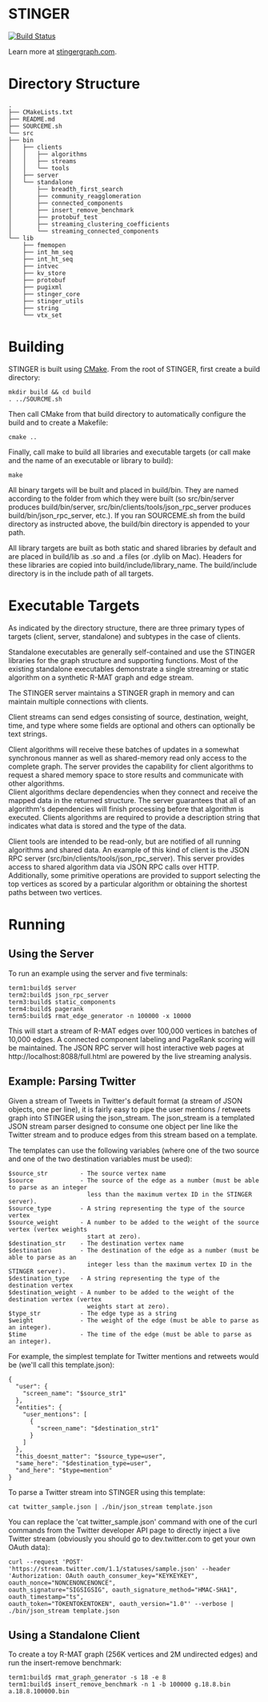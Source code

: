 STINGER
=======
[![Build Status](https://travis-ci.org/robmccoll/stinger.png?branch=master)](https://travis-ci.org/robmccoll/stinger)

Learn more at [stingergraph.com](http://stingergraph.com).

Directory Structure
===================

    .
    ├── CMakeLists.txt
    ├── README.md
    ├── SOURCEME.sh
    └── src
	├── bin
	│   ├── clients
	│   │   ├── algorithms
	│   │   ├── streams
	│   │   └── tools
	│   ├── server
	│   └── standalone
	│       ├── breadth_first_search
	│       ├── community_reagglomeration
	│       ├── connected_components
	│       ├── insert_remove_benchmark
	│       ├── protobuf_test
	│       ├── streaming_clustering_coefficients
	│       └── streaming_connected_components
	└── lib
	    ├── fmemopen
	    ├── int_hm_seq
	    ├── int_ht_seq
	    ├── intvec
	    ├── kv_store
	    ├── protobuf
	    ├── pugixml
	    ├── stinger_core
	    ├── stinger_utils
	    ├── string
	    └── vtx_set

Building
========

STINGER is built using [CMake](http://www.cmake.org).  From the root of STINGER, first create a build directory:

    mkdir build && cd build
    . ../SOURCME.sh

Then call CMake from that build directory to automatically configure the build and to create a Makefile:

    cmake ..

Finally, call make to build all libraries and executable targets (or call make and the name of an executable or library to build):

    make

All binary targets will be built and placed in build/bin.  They are named according to the folder from which they were 
built (so src/bin/server produces build/bin/server, src/bin/clients/tools/json\_rpc\_server produces 
build/bin/json\_rpc\_server, etc.).  If you ran SOURCEME.sh from the build directory as instructed above, the build/bin
directory is appended to your path.

All library targets are built as both static and shared libraries by default and are placed in build/lib as .so and .a files
(or .dylib on Mac).  Headers for these libraries are copied into build/include/library\_name.  The build/include directory
is in the include path of all targets.

Executable Targets
==================

As indicated by the directory structure, there are three primary types of targets (client, server, standalone) 
and subtypes in the case of clients.

Standalone executables are generally self-contained and use the STINGER
libraries for the graph structure and supporting functions.  Most of the existing standalone executables demonstrate
a single streaming or static algorithm on a synthetic R-MAT graph and edge stream.

The STINGER server maintains a STINGER graph in memory and can maintain multiple connections with clients.

Client streams can send edges consisting of source, destination, weight, time, and type where some fields are optional 
and others can optionally be text strings.

Client algorithms will receive these batches of updates in a somewhat 
synchronous manner as well as shared-memory read only access to the complete graph.  The server provides the capability
for client algorithms to request a shared memory space to store results and communicate with other algorithms.  
Client algorithms declare dependencies when they connect and receive the mapped data in the returned structure.
The server guarantees that all of an algorithm's dependencies will finish processing before that algorithm is executed.
Clients algorithms are required to provide a description string that indicates what data is stored and the type of the data.  

Client tools are intended to be read-only, but are notified of all running algorithms and shared data.  An example
of this kind of client is the JSON RPC server (src/bin/clients/tools/json\_rpc\_server).  This server provides access
to shared algorithm data via JSON RPC calls over HTTP.  Additionally, some primitive operations are provided to support
selecting the top vertices as scored by a particular algorithm or obtaining the shortest paths between two vertices.

Running
=======

Using the Server
----------------
To run an example using the server and five terminals:

    term1:build$ server
    term2:build$ json_rpc_server
    term3:build$ static_components
    term4:build$ pagerank
    term5:build$ rmat_edge_generator -n 100000 -x 10000

This will start a stream of R-MAT edges over 100,000 vertices in batches of 10,000 edges.  A connected component labeling
and PageRank scoring will be maintained.  The JSON RPC server will host interactive web pages at 
http://localhost:8088/full.html are powered by the live streaming analysis.

Example: Parsing Twitter
------------------------

Given a stream of Tweets in Twitter's default format (a stream of JSON objects, one per line), it is fairly easy to pipe
the user mentions / retweets graph into STINGER using the json\_stream.  The json\_stream is a templated JSON stream parser
designed to consume one object per line like the Twitter stream and to produce edges from this stream based on a template.

The templates can use the following variables (where one of the two source and one of the two destination variables 
must be used):

    $source_str         - The source vertex name
    $source             - The source of the edge as a number (must be able to parse as an integer 
                          less than the maximum vertex ID in the STINGER server).
    $source_type        - A string representing the type of the source vertex
    $source_weight      - A number to be added to the weight of the source vertex (vertex weights
                          start at zero).
    $destination_str    - The destination vertex name
    $destination        - The destination of the edge as a number (must be able to parse as an 
                          integer less than the maximum vertex ID in the STINGER server).
    $destination_type   - A string representing the type of the destination vertex
    $destination_weight - A number to be added to the weight of the destination vertex (vertex 
                          weights start at zero).
    $type_str           - The edge type as a string
    $weight             - The weight of the edge (must be able to parse as an integer).
    $time               - The time of the edge (must be able to parse as an integer).

For example, the simplest template for Twitter mentions and retweets would be (we'll call this template.json):

    {
      "user": {
        "screen_name": "$source_str1"
      },
      "entities": {
        "user_mentions": [
          {
            "screen_name": "$destination_str1"
          }
        ]
      },
      "this_doesnt_matter": "$source_type=user",
      "same_here": "$destination_type=user",
      "and_here": "$type=mention"
    }

To parse a Twitter stream into STINGER using this template:

    cat twitter_sample.json | ./bin/json_stream template.json

You can replace the 'cat twitter\_sample.json' command with one of the curl commands from the Twitter developer
API page to directly inject a live Twitter stream (obviously you should go to dev.twitter.com to get your 
own OAuth data):

    curl --request 'POST' 'https://stream.twitter.com/1.1/statuses/sample.json' --header 
    'Authorization: OAuth oauth_consumer_key="KEYKEYKEY", oauth_nonce="NONCENONCENONCE", 
    oauth_signature="SIGSIGSIG", oauth_signature_method="HMAC-SHA1", oauth_timestamp="ts", 
    oauth_token="TOKENTOKENTOKEN", oauth_version="1.0"' --verbose | ./bin/json_stream template.json

Using a Standalone Client
-------------------------
To create a toy R-MAT graph (256K vertices and 2M undirected edges) and run the insert-remove benchmark:

    term1:build$ rmat_graph_generator -s 18 -e 8
    term1:build$ insert_remove_benchmark -n 1 -b 100000 g.18.8.bin a.18.8.100000.bin
